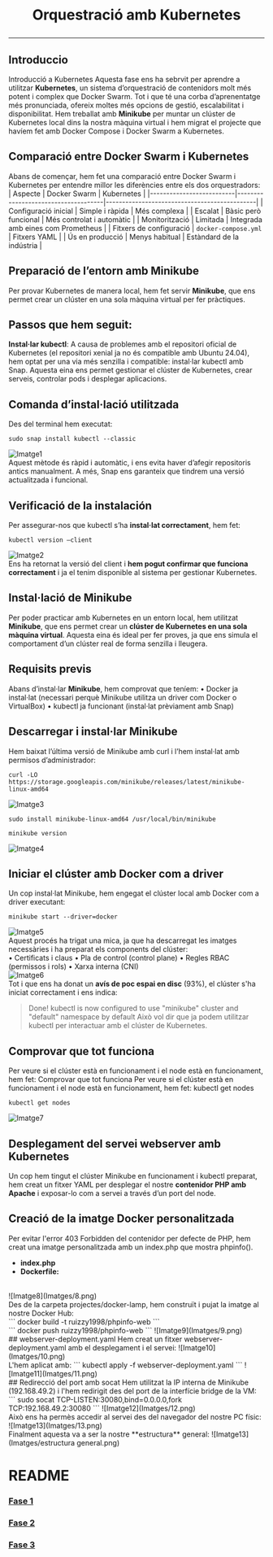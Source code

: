 # <p align="center"> Orquestració amb Kubernetes   </p>
------------
## Introduccio
Introducció a Kubernetes
Aquesta fase ens ha sebrvit per aprendre a utilitzar **Kubernetes**, un sistema d’orquestració de contenidors molt més potent i complex que Docker Swarm. Tot i que té una corba d’aprenentatge més pronunciada, ofereix moltes més opcions de gestió, escalabilitat i disponibilitat.
Hem treballat amb **Minikube** per muntar un clúster de Kubernetes local dins la nostra màquina virtual i hem migrat el projecte que havíem fet amb Docker Compose i Docker Swarm a Kubernetes.

## Comparació entre Docker Swarm i Kubernetes
Abans de començar, hem fet una comparació entre Docker Swarm i Kubernetes per entendre millor les diferències entre els dos orquestradors:
| Aspecte                  | Docker Swarm                        | Kubernetes                                   |
|--------------------------|-------------------------------------|----------------------------------------------|
| Configuració inicial     | Simple i ràpida                     | Més complexa                                 |
| Escalat                  | Bàsic però funcional                | Més controlat i automàtic                    |
| Monitorització           | Limitada                            | Integrada amb eines com Prometheus           |
| Fitxers de configuració  | `docker-compose.yml`               | Fitxers YAML                                 |
| Ús en producció          | Menys habitual                      | Estàndard de la indústria                    |

## Preparació de l’entorn amb Minikube 	
Per provar Kubernetes de manera local, hem fet servir **Minikube**, que ens permet crear un clúster en una sola màquina virtual per fer pràctiques.

## Passos que hem seguit:
**Instal·lar kubectl**:
A causa de problemes amb el repositori oficial de Kubernetes (el repositori xenial ja no és compatible amb Ubuntu 24.04), hem optat per una via més senzilla i compatible: instal·lar kubectl amb Snap.
Aquesta eina ens permet gestionar el clúster de Kubernetes, crear serveis, controlar pods i desplegar aplicacions.

## Comanda d’instal·lació utilitzada
Des del terminal hem executat:
```
sudo snap install kubectl --classic
```
![Imatge1](Imatges/1.png)
<br>
Aquest mètode és ràpid i automàtic, i ens evita haver d’afegir repositoris antics manualment. A més, Snap ens garanteix que tindrem una versió actualitzada i funcional.

## Verificació de la instalación
Per assegurar-nos que kubectl s’ha **instal·lat correctament**, hem fet:
```
kubectl version –client
```
![Imatge2](Imatges/2.png)
<br>
Ens ha retornat la versió del client i **hem pogut confirmar que funciona correctament** i ja el tenim disponible al sistema per gestionar Kubernetes.

## Instal·lació de Minikube
Per poder practicar amb Kubernetes en un entorn local, hem utilitzat **Minikube**, que ens permet crear un **clúster de Kubernetes en una sola màquina virtual**.
Aquesta eina és ideal per fer proves, ja que ens simula el comportament d’un clúster real de forma senzilla i lleugera.

## Requisits previs
Abans d’instal·lar **Minikube**, hem comprovat que teníem:
•	Docker ja instal·lat (necessari perquè Minikube utilitza un driver com Docker o VirtualBox)
•	kubectl ja funcionant (instal·lat prèviament amb Snap)

## Descarregar i instal·lar Minikube
Hem baixat l’última versió de Minikube amb curl i l’hem instal·lat amb permisos d’administrador:
```
curl -LO https://storage.googleapis.com/minikube/releases/latest/minikube-linux-amd64
```
![Imatge3](Imatges/3.png)
<br>
```
sudo install minikube-linux-amd64 /usr/local/bin/minikube
```
```
minikube version
```
![Imatge4](Imatges/4.png)
<br>
## Iniciar el clúster amb Docker com a driver
Un cop instal·lat Minikube, hem engegat el clúster local amb Docker com a driver executant:
```
minikube start --driver=docker
```
![Imatge5](Imatges/5.png)
<br>
Aquest procés ha trigat una mica, ja que ha descarregat les imatges necessàries i ha preparat els components del clúster:
<br>
•	Certificats i claus
•	Pla de control (control plane)
•	Regles RBAC (permissos i rols)
•	Xarxa interna (CNI)
<br>
![Imatge6](Imatges/6.png)
<br>
Tot i que ens ha donat un **avís de poc espai en disc** (93%), el clúster s'ha iniciat correctament i ens indica:
> Done! kubectl is now configured to use "minikube" cluster and "default" namespace by default
Això vol dir que ja podem utilitzar kubectl per interactuar amb el clúster de Kubernetes.
## Comprovar que tot funciona
Per veure si el clúster està en funcionament i el node està en funcionament, hem fet:
Comprovar que tot funciona
Per veure si el clúster està en funcionament i el node està en funcionament, hem fet:
kubectl get nodes
```
kubectl get nodes
```
![Imatge7](Imatges/7.png)
<br>
## Desplegament del servei webserver amb Kubernetes
Un cop hem tingut el clúster Minikube en funcionament i kubectl preparat, hem creat un fitxer YAML per desplegar el nostre **contenidor PHP amb Apache** i exposar-lo com a servei a través d’un port del node.
## Creació de la imatge Docker personalitzada
Per evitar l'error 403 Forbidden del contenidor per defecte de PHP, hem creat una imatge personalitzada amb un index.php que mostra phpinfo().
- **index.php**
- **Dockerfile:**
<br>
![Imatge8](Imatges/8.png)
<br>
Des de la carpeta projectes/docker-lamp, hem construït i pujat la imatge al nostre Docker Hub:
<br>
```
docker build -t ruizzy1998/phpinfo-web
```
<br>
```
docker push ruizzy1998/phpinfo-web
```
![Imatge9](Imatges/9.png)
<br>
## webserver-deployment.yaml
Hem creat un fitxer webserver-deployment.yaml amb el desplegament i el servei:
![Imatge10](Imatges/10.png)
<br>
L'hem aplicat amb:
```
kubectl apply -f webserver-deployment.yaml
```
![Imatge11](Imatges/11.png)
<br>
## Redirecció del port amb socat
Hem utilitzat la IP interna de Minikube (192.168.49.2) i l'hem redirigit des del port de la interfície bridge de la VM:
```
sudo socat TCP-LISTEN:30080,bind=0.0.0.0,fork TCP:192.168.49.2:30080
```
![Imatge12](Imatges/12.png)
<br>
Això ens ha permès accedir al servei des del navegador del nostre PC físic:
![Imatge13](Imatges/13.png)
<br>
Finalment aquesta va a ser la nostre **estructura** general:
![Imatge13](Imatges/estructura general.png)















# README
### [Fase 1](https://github.com/miguelIH/Projecte-Github/blob/main/01_Projecte-Docker-Orquestradors-Basic/Fase_4_Orquestraci%C3%B3_amb_Kubernetes/Documentacio.md)
### [Fase 2](https://github.com/miguelIH/Projecte-Github/blob/main/01_Projecte-Docker-Orquestradors-Basic/Fase_2_Orquestraci%C3%B3_i_desplegament_amb_Docker_Swarm/Documentacio.md)
### [Fase 3](https://github.com/miguelIH/Projecte-Github/blob/main/01_Projecte-Docker-Orquestradors-Basic/Fase_3_Seguretat_a_Docker_Swarm/Documentacio.md)
